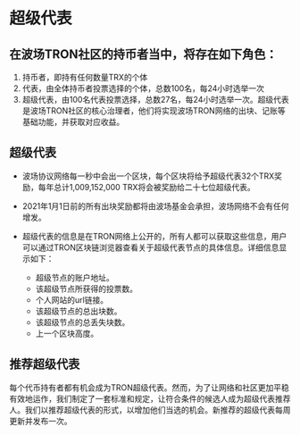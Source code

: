 # 超级代表

## 在波场TRON社区的持币者当中，将存在如下角色：

1.	持币者，即持有任何数量TRX的个体
2.	代表，由全体持币者投票选择的个体，总数100名，每24小时选举一次
3.	超级代表，由100名代表投票选择，总数27名，每24小时选举一次。超级代表是波场TRON社区的核心治理者，他们将实现波场TRON网络的出块、记账等基础功能，并获取对应收益。

## 超级代表

+ 波场协议网络每一秒中会出一个区块，每个区块将给予超级代表32个TRX奖励，每年总计1,009,152,000 TRX将会被奖励给二十七位超级代表。

+ 2021年1月1日前的所有出块奖励都将由波场基金会承担，波场网络不会有任何增发。
    
+ 超级代表的信息是在TRON网络上公开的，所有人都可以获取这些信息，用户可以通过TRON区块链浏览器查看关于超级代表节点的具体信息。详细信息显示如下：

   + 超级节点的账户地址。
   + 该超级节点所获得的投票数。
   + 个人网站的url链接。
   + 该超级节点的总出块数。
   + 该超级节点的总丢失块数。
   + 上一个区块高度。

## 推荐超级代表

每个代币持有者都有机会成为TRON超级代表。然而，为了让网络和社区更加平稳有效地运作，我们制定了一套标准和规定，让符合条件的候选人成为超级代表推荐人。我们以推荐超级代表的形式，以增加他们当选的机会。新推荐的超级代表每周更新并发布一次。